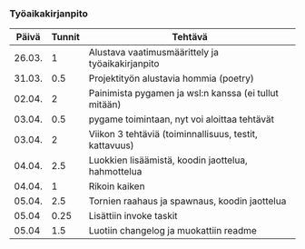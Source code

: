 ### Työaikakirjanpito

| Päivä  | Tunnit | Tehtävä                                                |
| ------ | ------ | ------------------------------------------------------ |
| 26.03. |   1    | Alustava vaatimusmäärittely ja työaikakirjanpito       |
| 31.03. |  0.5   | Projektityön alustavia hommia (poetry)                 |
| 02.04. |   2    | Painimista pygamen ja wsl:n kanssa (ei tullut mitään)  |
| 03.04. |  0.5   | pygame toimintaan, nyt voi aloittaa tehtävät           |
| 03.04. |   2    | Viikon 3 tehtäviä (toiminnallisuus, testit, kattavuus) |
| 04.04. |  2.5   | Luokkien lisäämistä, koodin jaottelua, hahmottelua     |
| 04.04. |   1    | Rikoin kaiken                                          |
| 05.04. |  2.5   | Tornien raahaus ja spawnaus, koodin jaottelua          |
| 05.04  |  0.25  | Lisättiin invoke taskit                                |
| 05.04  |  1.5   | Luotiin changelog ja muokattiin readme                 |
